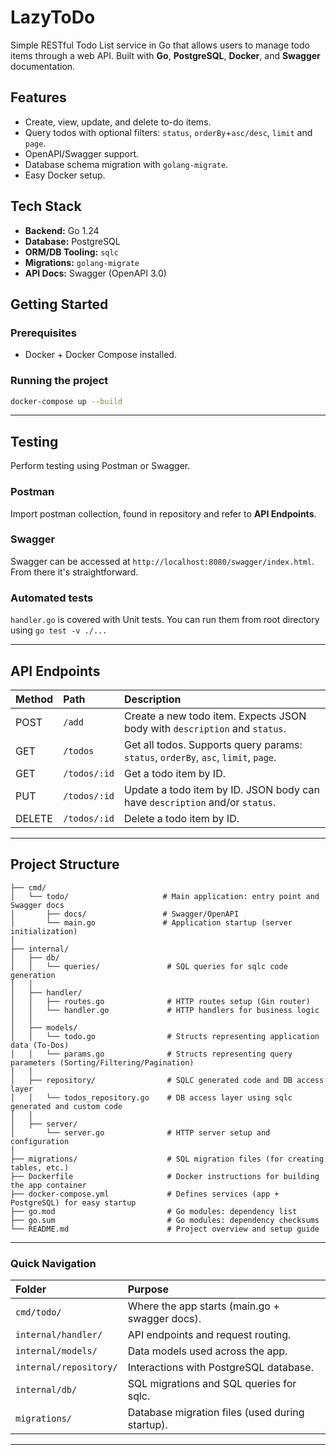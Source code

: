 # LazyToDo

Simple RESTful Todo List service in Go that allows users to manage todo items through a web API.
Built with **Go**, **PostgreSQL**, **Docker**, and **Swagger** documentation.

## Features
- Create, view, update, and delete to-do items.
- Query todos with optional filters: `status`, `orderBy`+`asc/desc`, `limit` and `page`.
- OpenAPI/Swagger support.
- Database schema migration with `golang-migrate`.
- Easy Docker setup.

## Tech Stack
- **Backend:** Go 1.24
- **Database:** PostgreSQL
- **ORM/DB Tooling:** `sqlc`
- **Migrations:** `golang-migrate`
- **API Docs:** Swagger (OpenAPI 3.0)

## Getting Started

### Prerequisites
- Docker + Docker Compose installed.

### Running the project

```bash
docker-compose up --build
```

---
## Testing
Perform testing using Postman or Swagger.

### Postman
Import postman collection, found in repository and refer to **API Endpoints**.

### Swagger
Swagger can be accessed at `http://localhost:8080/swagger/index.html`. From there it's straightforward.

### Automated tests
`handler.go` is covered with Unit tests. You can run them from root directory using `go test -v ./...`

---
## API Endpoints

| Method | Path             | Description                       |
|:-------|:------------------|:----------------------------------|
| POST   | `/add`            | Create a new todo item. Expects JSON body with `description` and `status`. |
| GET    | `/todos`          | Get all todos. Supports query params: `status`, `orderBy`, `asc`, `limit`, `page`. |
| GET    | `/todos/:id`      | Get a todo item by ID. |
| PUT    | `/todos/:id`      | Update a todo item by ID. JSON body can have `description` and/or `status`. |
| DELETE | `/todos/:id`      | Delete a todo item by ID. |

---
## Project Structure

```
├── cmd/
│   └── todo/                     # Main application: entry point and Swagger docs
│       ├── docs/                 # Swagger/OpenAPI
│       └── main.go               # Application startup (server initialization)
│
├── internal/
│   ├── db/
│   │   └── queries/               # SQL queries for sqlc code generation
│   │
│   ├── handler/
│   │   ├── routes.go              # HTTP routes setup (Gin router)
│   │   └── handler.go             # HTTP handlers for business logic
│   │
│   ├── models/
│   │   └── todo.go                # Structs representing application data (To-Dos)
│   │   └── params.go              # Structs representing query parameters (Sorting/Filtering/Pagination)
│   │
│   ├── repository/                # SQLC generated code and DB access layer
│   │   └── todos_repository.go    # DB access layer using sqlc generated and custom code
│   │
│   ├── server/
│       └── server.go              # HTTP server setup and configuration
│
├── migrations/                    # SQL migration files (for creating tables, etc.)
├── Dockerfile                     # Docker instructions for building the app container
├── docker-compose.yml             # Defines services (app + PostgreSQL) for easy startup
├── go.mod                         # Go modules: dependency list
├── go.sum                         # Go modules: dependency checksums
└── README.md                      # Project overview and setup guide
```

---
### Quick Navigation

| Folder         | Purpose                                           |
|:---------------|:--------------------------------------------------|
| `cmd/todo/`    | Where the app starts (main.go + swagger docs).    |
| `internal/handler/` | API endpoints and request routing.            |
| `internal/models/` | Data models used across the app.               |
| `internal/repository/` | Interactions with PostgreSQL database.    |
| `internal/db/` | SQL migrations and SQL queries for sqlc.           |
| `migrations/`  | Database migration files (used during startup).    |

---
